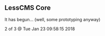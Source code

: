 LessCMS Core
------------

It has begun... (well, some prototyping anyway)

2 of 3 @ Tue Jan 23 09:58:15 2018
